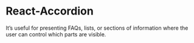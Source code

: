 # React-Accordion
It’s useful for presenting FAQs, lists, or sections of information where the user can control which parts are visible.
